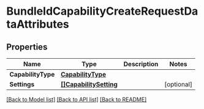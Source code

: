 # BundleIdCapabilityCreateRequestDataAttributes

## Properties

Name | Type | Description | Notes
------------ | ------------- | ------------- | -------------
**CapabilityType** | [**CapabilityType**](CapabilityType.md) |  | 
**Settings** | [**[]CapabilitySetting**](CapabilitySetting.md) |  | [optional] 

[[Back to Model list]](../README.md#documentation-for-models) [[Back to API list]](../README.md#documentation-for-api-endpoints) [[Back to README]](../README.md)


